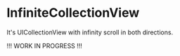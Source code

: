 # InfiniteCollectionView

It's UICollectionView with infinity scroll in both directions.

!!! WORK IN PROGRESS !!! 
